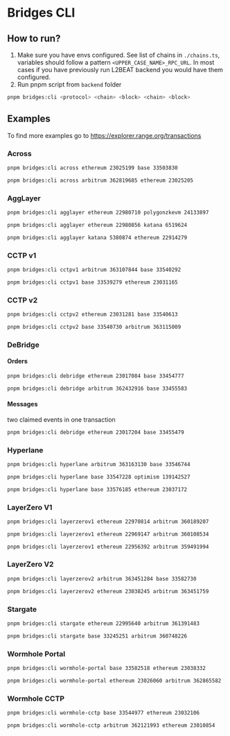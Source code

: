 # Bridges CLI

## How to run?
1. Make sure you have envs configured. See list of chains in `./chains.ts`, variables should follow a pattern `<UPPER_CASE_NAME>_RPC_URL`. In most cases if you have previously run L2BEAT backend you would have them configured.
2. Run pnpm script from `backend` folder
``` bash
pnpm bridges:cli <protocol> <chain> <block> <chain> <block>
```

## Examples

To find more examples go to https://explorer.range.org/transactions

### Across
```bash
pnpm bridges:cli across ethereum 23025199 base 33503830
```
```bash
pnpm bridges:cli across arbitrum 362819685 ethereum 23025205
```

### AggLayer
``` bash
pnpm bridges:cli agglayer ethereum 22980710 polygonzkevm 24133897
```
``` bash
pnpm bridges:cli agglayer ethereum 22980856 katana 6519624
```
```bash
pnpm bridges:cli agglayer katana 5380874 ethereum 22914279
```

### CCTP v1
```bash
pnpm bridges:cli cctpv1 arbitrum 363107844 base 33540292
```
```bash
pnpm bridges:cli cctpv1 base 33539279 ethereum 23031165
```

### CCTP v2
```bash
pnpm bridges:cli cctpv2 ethereum 23031281 base 33540613
```
```bash
pnpm bridges:cli cctpv2 base 33540730 arbitrum 363115009
```

### DeBridge
#### Orders
```bash
pnpm bridges:cli debridge ethereum 23017084 base 33454777
```
``` bash
pnpm bridges:cli debridge arbitrum 362432916 base 33455583
```
#### Messages
two claimed events in one transaction
```bash
pnpm bridges:cli debridge ethereum 23017204 base 33455479
```

### Hyperlane
```bash
pnpm bridges:cli hyperlane arbitrum 363163130 base 33546744
```
```bash
pnpm bridges:cli hyperlane base 33547228 optimism 139142527
```
```bash
pnpm bridges:cli hyperlane base 33576185 ethereum 23037172
```

### LayerZero V1
``` bash
pnpm bridges:cli layerzerov1 ethereum 22970814 arbitrum 360189207
```
``` bash
pnpm bridges:cli layerzerov1 ethereum 22969147 arbitrum 360108534
```
``` bash
pnpm bridges:cli layerzerov1 ethereum 22956392 arbitrum 359491994
```

### LayerZero V2
```bash
pnpm bridges:cli layerzerov2 arbitrum 363451284 base 33582730
```
```bash
pnpm bridges:cli layerzerov2 ethereum 23038245 arbitrum 363451759
```

### Stargate
``` bash
pnpm bridges:cli stargate ethereum 22995640 arbitrum 361391483
```
``` bash
pnpm bridges:cli stargate base 33245251 arbitrum 360748226
```

### Wormhole Portal
```bash
pnpm bridges:cli wormhole-portal base 33582518 ethereum 23038332
```
```bash
pnpm bridges:cli wormhole-portal ethereum 23026060 arbitrum 362865582
```

### Wormhole CCTP
```bash
pnpm bridges:cli wormhole-cctp base 33544977 ethereum 23032106
```
```bash
pnpm bridges:cli wormhole-cctp arbitrum 362121993 ethereum 23010854
```
